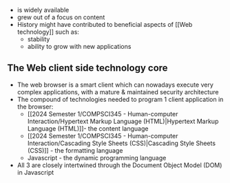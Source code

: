 - is widely available
- grew out of a focus on content
- History might have contributed to beneficial aspects of [[Web technology]] such as:
	- stability
	- ability to grow with new applications
## The Web client side technology core
- The web browser is a smart client which can nowadays execute very complex applications, with a mature & maintained security architecture
- The compound of technologies needed to program 1 client application in the browser:
	- [[2024 Semester 1/COMPSCI345 - Human-computer Interaction/Hypertext Markup Language (HTML)|Hypertext Markup Language (HTML)]]- the content language
	- [[2024 Semester 1/COMPSCI345 - Human-computer Interaction/Cascading Style Sheets (CSS)|Cascading Style Sheets (CSS)]] - the formatting language
	- Javascript - the dynamic programming language
- All 3 are closely intertwined through the Document Object Model (DOM) in Javascript